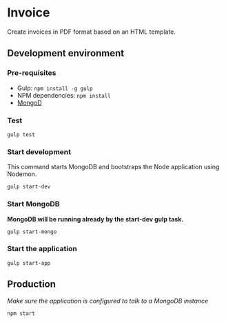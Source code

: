 # Invoice

Create invoices in PDF format based on an HTML template.

## Development environment

### Pre-requisites

* Gulp: `npm install -g gulp`
* NPM dependencies: `npm install`
* [MongoD](https://docs.mongodb.org/manual/reference/program/mongod/)

### Test

`gulp test`

### Start development

This command starts MongoDB and bootstraps the Node application using Nodemon. 

`gulp start-dev`

### Start MongoDB

__MongoDB will be running already by the start-dev gulp task.__

`gulp start-mongo`

### Start the application

`gulp start-app`

## Production

_Make sure the application is configured to talk to a MongoDB instance_

`npm start`